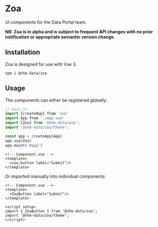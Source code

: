 # Zoa

UI components for the Data Portal team.

**NB: Zoa is in alpha and is subject to frequent API changes with no prior notification or appropriate semantic version change.**

## Installation

Zoa is designed for use with Vue 3.

```shell
npm i @nhm-data/zoa
```

## Usage

The components can either be registered globally:

```javascript
// main.js
import {createApp} from 'vue'
import App from './App.vue'
import {Zoa} from '@nhm-data/zoa';
import '@nhm-data/zoa/theme';

const app = createApp(App)
app.use(Zoa)
app.mount('#app')
```

```vue
<!-- Component.vue -->
<template>
  <zoa-button label="Submit"/>
</template>
```

Or imported manually into individual components:

```vue
<!-- Component.vue -->
<template>
  <ZoaButton label="Submit"/>
</template>

<script setup>
import { ZoaButton } from '@nhm-data/zoa';
import '@nhm-data/zoa/theme';
</script>
```
